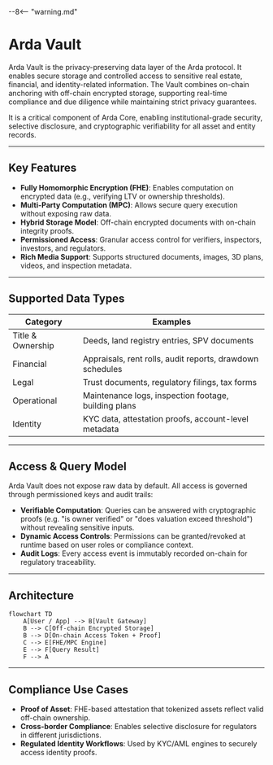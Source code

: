 --8<-- "warning.md"

# Arda Vault

Arda Vault is the privacy-preserving data layer of the Arda protocol. It enables secure storage and controlled access to sensitive real estate, financial, and identity-related information. The Vault combines on-chain anchoring with off-chain encrypted storage, supporting real-time compliance and due diligence while maintaining strict privacy guarantees.

It is a critical component of Arda Core, enabling institutional-grade security, selective disclosure, and cryptographic verifiability for all asset and entity records.

---

## Key Features

- **Fully Homomorphic Encryption (FHE)**: Enables computation on encrypted data (e.g., verifying LTV or ownership thresholds).
- **Multi-Party Computation (MPC)**: Allows secure query execution without exposing raw data.
- **Hybrid Storage Model**: Off-chain encrypted documents with on-chain integrity proofs.
- **Permissioned Access**: Granular access control for verifiers, inspectors, investors, and regulators.
- **Rich Media Support**: Supports structured documents, images, 3D plans, videos, and inspection metadata.

---

## Supported Data Types

| Category | Examples |
|----------|----------|
| Title & Ownership | Deeds, land registry entries, SPV documents |
| Financial | Appraisals, rent rolls, audit reports, drawdown schedules |
| Legal | Trust documents, regulatory filings, tax forms |
| Operational | Maintenance logs, inspection footage, building plans |
| Identity | KYC data, attestation proofs, account-level metadata |

---

## Access & Query Model

Arda Vault does not expose raw data by default. All access is governed through permissioned keys and audit trails:

- **Verifiable Computation**: Queries can be answered with cryptographic proofs (e.g. "is owner verified" or "does valuation exceed threshold") without revealing sensitive inputs.
- **Dynamic Access Controls**: Permissions can be granted/revoked at runtime based on user roles or compliance context.
- **Audit Logs**: Every access event is immutably recorded on-chain for regulatory traceability.

---

## Architecture

```mermaid
flowchart TD
    A[User / App] --> B[Vault Gateway]
    B --> C[Off-chain Encrypted Storage]
    B --> D[On-chain Access Token + Proof]
    C --> E[FHE/MPC Engine]
    E --> F[Query Result]
    F --> A
```

---

## Compliance Use Cases

- **Proof of Asset**: FHE-based attestation that tokenized assets reflect valid off-chain ownership.
- **Cross-border Compliance**: Enables selective disclosure for regulators in different jurisdictions.
- **Regulated Identity Workflows**: Used by KYC/AML engines to securely access identity proofs.
